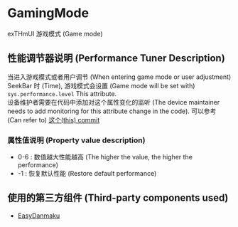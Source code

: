 # GamingMode

exTHmUI 游戏模式 (Game mode)

## 性能调节器说明 (Performance Tuner Description)
当进入游戏模式或者用户调节 (When entering game mode or user adjustment) SeekBar 时 (Time), 游戏模式会设置 (Game mode will be set with) `sys.performance.level` This attribute.\
设备维护者需要在代码中添加对这个属性变化的监听 (The device maintainer needs to add monitoring for this attribute change in the code).
可以参考 (Can refer to) [这个(this) commit](https://github.com/exthmui-devices/android_device_xiaomi_raphael/commit/78ecd4bde0ee80e35cbfa21262e3399b59d44899)

### 属性值说明 (Property value description)
- 0-6 : 数值越大性能越高 (The higher the value, the higher the performance)
-  -1 : 恢复默认性能 (Restore default performance)

## 使用的第三方组件 (Third-party components used)
- [EasyDanmaku](https://github.com/LittleFogCat/EasyDanmaku)
